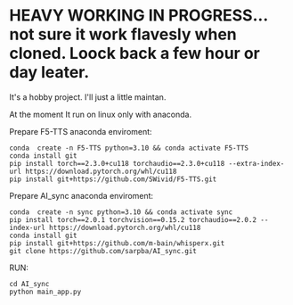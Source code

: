 # HEAVY WORKING IN PROGRESS... not sure it work flavesly when cloned. Loock back a few hour or day leater.
It's a hobby project. I'll just a little maintan.

At the moment It run on linux only with anaconda.

Prepare F5-TTS anaconda enviroment:
```
conda  create -n F5-TTS python=3.10 && conda activate F5-TTS
conda install git
pip install torch==2.3.0+cu118 torchaudio==2.3.0+cu118 --extra-index-url https://download.pytorch.org/whl/cu118
pip install git+https://github.com/SWivid/F5-TTS.git
```

Prepare AI_sync anaconda enviroment:
```
conda  create -n sync python=3.10 && conda activate sync
pip install torch==2.0.1 torchvision==0.15.2 torchaudio==2.0.2 --index-url https://download.pytorch.org/whl/cu118
conda install git
pip install git+https://github.com/m-bain/whisperx.git
git clone https://github.com/sarpba/AI_sync.git
```
RUN:
```
cd AI_sync
python main_app.py
```


